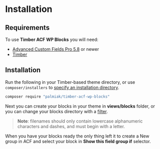 # Installation

## Requirements
To use **Timber ACF WP Blocks** you will need:
- [Advanced Custom Fields Pro 5.8](https://www.advancedcustomfields.com) or newer
- [Timber](https://github.com/timber/timber)

## Installation
Run the following in your Timber-based theme directory, or use `composer/installers` to [specify an installation directory](https://getcomposer.org/doc/faqs/how-do-i-install-a-package-to-a-custom-path-for-my-framework.md).
```sh
composer require "palmiak/timber-acf-wp-blocks"
```

Next you can create your blocks in your theme in **views/blocks** folder, or you can change your blocks directory with a [filter]('filters.md').

> **Note**: filenames should only contain lowercase alphanumeric characters and dashes, and must begin with a letter.



When you have your blocks ready the only thing left it to create a New group in ACF and select your block in **Show this field group if** selector.